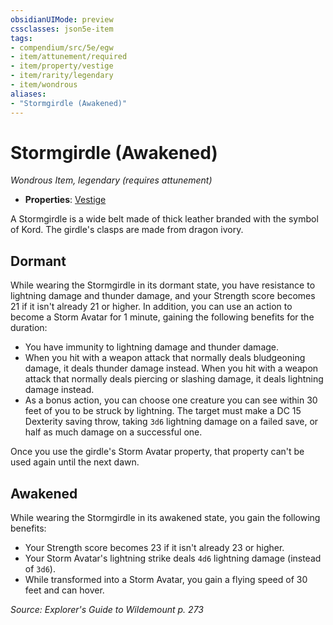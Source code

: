 ```yaml
---
obsidianUIMode: preview
cssclasses: json5e-item
tags:
- compendium/src/5e/egw
- item/attunement/required
- item/property/vestige
- item/rarity/legendary
- item/wondrous
aliases: 
- "Stormgirdle (Awakened)"
---
```

# Stormgirdle (Awakened)
*Wondrous Item, legendary (requires attunement)*  

- **Properties**: [Vestige](/Systems/5e/rules/item-properties.md#Vestige)

A Stormgirdle is a wide belt made of thick leather branded with the symbol of Kord. The girdle's clasps are made from dragon ivory.

## Dormant

While wearing the Stormgirdle in its dormant state, you have resistance to lightning damage and thunder damage, and your Strength score becomes 21 if it isn't already 21 or higher. In addition, you can use an action to become a Storm Avatar for 1 minute, gaining the following benefits for the duration:

- You have immunity to lightning damage and thunder damage.  
- When you hit with a weapon attack that normally deals bludgeoning damage, it deals thunder damage instead. When you hit with a weapon attack that normally deals piercing or slashing damage, it deals lightning damage instead.  
- As a bonus action, you can choose one creature you can see within 30 feet of you to be struck by lightning. The target must make a DC 15 Dexterity saving throw, taking `3d6` lightning damage on a failed save, or half as much damage on a successful one.  

Once you use the girdle's Storm Avatar property, that property can't be used again until the next dawn.

## Awakened

While wearing the Stormgirdle in its awakened state, you gain the following benefits:

- Your Strength score becomes 23 if it isn't already 23 or higher.  
- Your Storm Avatar's lightning strike deals `4d6` lightning damage (instead of `3d6`).  
- While transformed into a Storm Avatar, you gain a flying speed of 30 feet and can hover.  

*Source: Explorer's Guide to Wildemount p. 273*